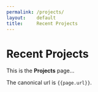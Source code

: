 ```yaml
---
permalink: /projects/
layout:    default
title:     Recent Projects
---
```


# Recent Projects

This is the **Projects** page...

The canonical url is `{{page.url}}`.